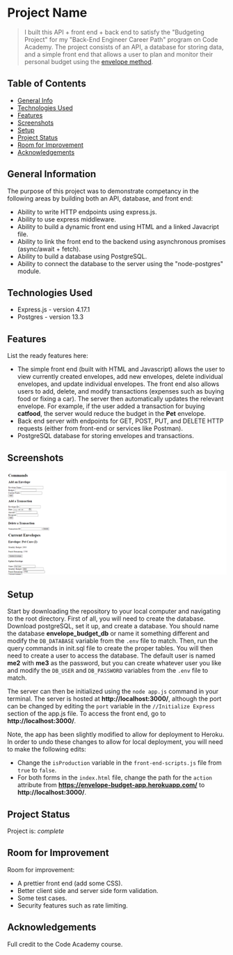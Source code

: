 # Project Name
> I built this API + front end + back end to satisfy the "Budgeting Project" for my "Back-End Engineer Career Path" program on Code Academy. The project consists of an API, a database for storing data, and a simple front end that allows a user to plan and monitor their personal budget using the [envelope method](https://www.thebalance.com/what-is-envelope-budgeting-1293682). 

## Table of Contents
* [General Info](#general-information)
* [Technologies Used](#technologies-used)
* [Features](#features)
* [Screenshots](#screenshots)
* [Setup](#setup)
* [Project Status](#project-status)
* [Room for Improvement](#room-for-improvement)
* [Acknowledgements](#acknowledgements)


## General Information
The purpose of this project was to demonstrate competancy in the following areas by building both an API, database, and front end:
- Ability to write HTTP endpoints using express.js. 
- Ability to use express middleware. 
- Ability to build a dynamic front end using HTML and a linked Javacript file. 
- Ability to link the front end to the backend using asynchronous promises (async/await + fetch). 
- Ability to build a database using PostgreSQL. 
- Ability to connect the database to the server using the "node-postgres" module. 


## Technologies Used
- Express.js - version 4.17.1
- Postgres - version 13.3


## Features
List the ready features here:
- The simple front end (built with HTML and Javascript) allows the user to view currently created envelopes, add new envelopes, delete individual envelopes, and update individual envelopes. The front end also allows users to add, delete, and modify transactions (expenses such as buying food or fixing a car). The server then automatically updates the relevant envelope. For example, if the user added a transaction for buying **catfood**, the server would reduce the budget in the **Pet** envelope.   
- Back end server with endpoints for GET, POST, PUT, and DELETE HTTP requests (either from front-end or services like Postman). 
- PostgreSQL database for storing envelopes and transactions. 


## Screenshots
![Front End Screenshot](FrontEndScreenshot.PNG)


## Setup
Start by downloading the repository to your local computer and navigating to the root directory. First of all, you will need to create the database. Download postgreSQL, set it up, and create a database. You should name the database **envelope_budget_db** or name it something different and modify the `DB_DATABASE` variable from the `.env` file to match. Then, run the query commands in init.sql file to create the proper tables. You will then need to create a user to access the database. The default user is named **me2** with **me3** as the password, but you can create whatever user you like and modify the `DB_USER` and `DB_PASSWORD` variables from the `.env` file to match. 

The server can then be initialized using the `node app.js` command in your terminal. The server is hosted at **http://localhost:3000/**, although the port can be changed by editing the `port` variable in the `//Initialize Express` section of the app.js file. To access the front end, go to **http://localhost:3000/**. 

Note, the app has been slightly modified to allow for deployment to Heroku. In order to undo these changes to allow for local deployment, you will need to make the following edits:
- Change the `isProduction` variable in the `front-end-scripts.js` file from `true` to `false`. 
- For both forms in the `index.html` file, change the path for the `action` attribute from **https://envelope-budget-app.herokuapp.com/** to **http://localhost:3000/**. 


## Project Status
Project is: _complete_


## Room for Improvement
Room for improvement:
- A prettier front end (add some CSS).
- Better client side and server side form validation.
- Some test cases.  
- Security features such as rate limiting. 


## Acknowledgements
Full credit to the Code Academy course. 
